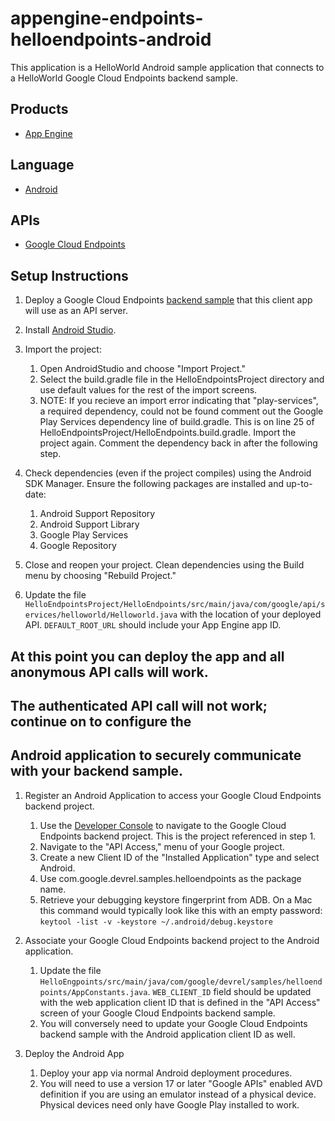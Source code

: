 appengine-endpoints-helloendpoints-android
==========================================

This application is a HelloWorld Android sample application that connects to a
HelloWorld Google Cloud Endpoints backend sample.

## Products
- [App Engine][1]

## Language
- [Android][2]

## APIs
- [Google Cloud Endpoints][3]

## Setup Instructions
1. Deploy a Google Cloud Endpoints [backend sample][9] that this client
app will use as an API server.

1. Install [Android Studio][7].

1. Import the project:
    1. Open AndroidStudio and choose "Import Project."
    1. Select the build.gradle file in the HelloEndpointsProject directory and
use default values for the rest of the import screens.
    1. NOTE: If you recieve an import error indicating that "play-services", a
required dependency, could not be found comment out the Google Play Services
dependency line of build.gradle. This is on line 25 of
HelloEndpointsProject/HelloEndpoints.build.gradle. Import the project again.
Comment the dependency back in after the following step.

1. Check dependencies (even if the project compiles) using the Android SDK
Manager. Ensure the following packages are installed and up-to-date:
    1. Android Support Repository
    1. Android Support Library
    1. Google Play Services
    1. Google Repository

1. Close and reopen your project. Clean dependencies using the Build menu
by choosing "Rebuild Project."

1. Update the file `HelloEndpointsProject/HelloEndpoints/src/main/java/com/google/api/services/helloworld/Helloworld.java`
with the location of your deployed API. `DEFAULT_ROOT_URL` should include
your App Engine app ID.

## At this point you can deploy the app and all anonymous API calls will work.
## The authenticated API call will not work; continue on to configure the
## Android application to securely communicate with your backend sample.

1. Register an Android Application to access your Google Cloud Endpoints
backend project.
    1. Use the [Developer Console][8] to navigate to the Google Cloud Endpoints
backend project. This is the project referenced in step 1.
    1. Navigate to the "API Access," menu of your Google project.
    1. Create a new Client ID of the "Installed Application" type and select
Android.
    1. Use com.google.devrel.samples.helloendpoints as the package name.
    1. Retrieve your debugging keystore fingerprint from ADB. On a Mac this
command would typically look like this with an empty password:
    `keytool -list -v -keystore ~/.android/debug.keystore`

1. Associate your Google Cloud Endpoints backend project to the Android
application.
    1. Update the file `HelloEngpoints/src/main/java/com/google/devrel/samples/helloendpoints/AppConstants.java`.
`WEB_CLIENT_ID` field should be updated with the web application client ID
that is defined in the "API Access" screen of your Google Cloud Endpoints
backend sample.
    1. You will conversely need to update your Google Cloud Endpoints backend
sample with the Android application client ID as well.

1. Deploy the Android App
    1. Deploy your app via normal Android deployment procedures.
    1. You will need to use a version 17 or later "Google APIs" enabled AVD
definition if you are using an emulator instead of a physical device. Physical
devices need only have Google Play installed to work.

[1]: https://developers.google.com/appengine
[2]: http://developer.android.com/reference/packages.html
[3]: https://developers.google.com/appengine/docs/java/endpoints/
[4]: https://code.google.com/apis/console
[5]: https://localhost:8888/
[6]: https://github.com/GoogleCloudPlatform/appengine-endpoints-tictactoe-java/blob/master/war/js/render.js
[7]: http://developer.android.com/sdk/installing/studio.html
[8]: http://developer.google.com/console
[9]: https://github.com/GoogleCloudPlatform/appengine-endpoints-helloendpoints-java-maven

